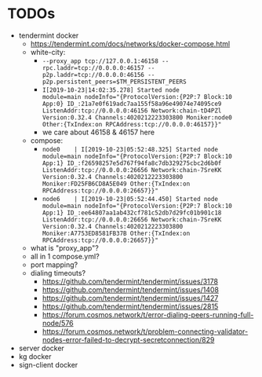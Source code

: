 # TODOs

+ tendermint docker
    * https://tendermint.com/docs/networks/docker-compose.html
    * white-city:
        - `--proxy_app tcp://127.0.0.1:46158 --rpc.laddr=tcp://0.0.0.0:46157 --p2p.laddr=tcp://0.0.0.0:46156 --p2p.persistent_peers=$TM_PERSISTENT_PEERS`
        - `I[2019-10-23|14:02:35.278] Started node                                 module=main nodeInfo="{ProtocolVersion:{P2P:7 Block:10 App:0} ID_:21a7e0f619adc7aa155f58a96e49074e74095ce9 ListenAddr:tcp://0.0.0.0:46156 Network:chain-tD4PZl Version:0.32.4 Channels:4020212223303800 Moniker:node0 Other:{TxIndex:on RPCAddress:tcp://0.0.0.0:46157}}"`
        - we care about 46158 & 46157 here
    * compose:
        - `node0    | I[2019-10-23|05:52:48.325] Started node                                 module=main nodeInfo="{ProtocolVersion:{P2P:7 Block:10 App:1} ID_:f26598257e5d767f94fa8c7db329275cbc2d6b0f ListenAddr:tcp://0.0.0.0:26656 Network:chain-7SreKK Version:0.32.4 Channels:4020212223303800 Moniker:FD25FB6CD8A5E049 Other:{TxIndex:on RPCAddress:tcp://0.0.0.0:26657}}"`
        - `node6    | I[2019-10-23|05:52:44.450] Started node                                 module=main nodeInfo="{ProtocolVersion:{P2P:7 Block:10 App:1} ID_:ee64807aa1ab432cf781c52db7d29fc01b901c18 ListenAddr:tcp://0.0.0.0:26656 Network:chain-7SreKK Version:0.32.4 Channels:4020212223303800 Moniker:A7753ED8581FB37B Other:{TxIndex:on RPCAddress:tcp://0.0.0.0:26657}}"`
    * what is "proxy_app"? 
    * all in 1 compose.yml?
    * port mapping?
    * dialing timeouts?
        - https://github.com/tendermint/tendermint/issues/3178
        - https://github.com/tendermint/tendermint/issues/1408
        - https://github.com/tendermint/tendermint/issues/1427
        - https://github.com/tendermint/tendermint/issues/2815
        - https://forum.cosmos.network/t/error-dialing-peers-running-full-node/576
        - https://forum.cosmos.network/t/problem-connecting-validator-nodes-error-failed-to-decrypt-secretconnection/829
+ server docker
+ kg docker
+ sign-client docker